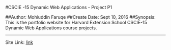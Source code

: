 #CSCIE -15 Dynamic Web Applications - Project P1

##Author: Mohiuddin Faruqe
##Create Date: Sept 10, 2016
##Synopsis: This is the portfolio website for Harvard Extension School CSCIE-15 Dynamic Web Applications course projects.

---
Site Link: [link](http://p1.guddi.ca)